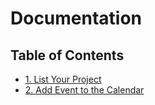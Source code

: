# Documentation

## Table of Contents

- [1. List Your Project](/docs/1-list-your-project.md)
- [2. Add Event to the Calendar](/docs/2-add-event-to-calendar.md)
